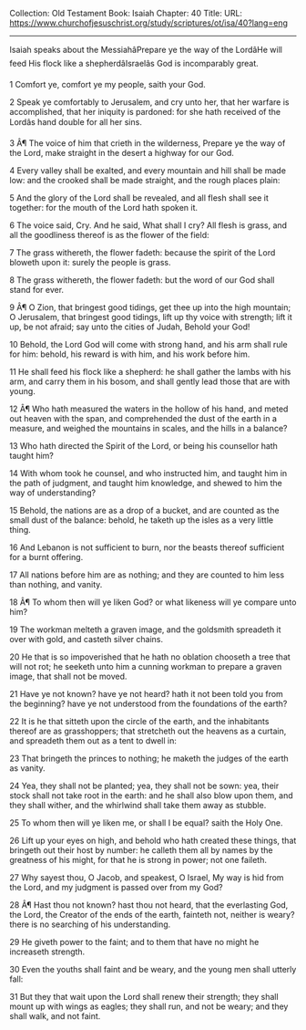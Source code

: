 Collection: Old Testament
Book: Isaiah
Chapter: 40
Title: 
URL: https://www.churchofjesuschrist.org/study/scriptures/ot/isa/40?lang=eng

---

Isaiah speaks about the MessiahâPrepare ye the way of the LordâHe will feed His flock like a shepherdâIsraelâs God is incomparably great.

1 Comfort ye, comfort ye my people, saith your God.

2 Speak ye comfortably to Jerusalem, and cry unto her, that her warfare is accomplished, that her iniquity is pardoned: for she hath received of the Lordâs hand double for all her sins.

3 Â¶ The voice of him that crieth in the wilderness, Prepare ye the way of the Lord, make straight in the desert a highway for our God.

4 Every valley shall be exalted, and every mountain and hill shall be made low: and the crooked shall be made straight, and the rough places plain:

5 And the glory of the Lord shall be revealed, and all flesh shall see it together: for the mouth of the Lord hath spoken it.

6 The voice said, Cry. And he said, What shall I cry? All flesh is grass, and all the goodliness thereof is as the flower of the field:

7 The grass withereth, the flower fadeth: because the spirit of the Lord bloweth upon it: surely the people is grass.

8 The grass withereth, the flower fadeth: but the word of our God shall stand for ever.

9 Â¶ O Zion, that bringest good tidings, get thee up into the high mountain; O Jerusalem, that bringest good tidings, lift up thy voice with strength; lift it up, be not afraid; say unto the cities of Judah, Behold your God!

10 Behold, the Lord God will come with strong hand, and his arm shall rule for him: behold, his reward is with him, and his work before him.

11 He shall feed his flock like a shepherd: he shall gather the lambs with his arm, and carry them in his bosom, and shall gently lead those that are with young.

12 Â¶ Who hath measured the waters in the hollow of his hand, and meted out heaven with the span, and comprehended the dust of the earth in a measure, and weighed the mountains in scales, and the hills in a balance?

13 Who hath directed the Spirit of the Lord, or being his counsellor hath taught him?

14 With whom took he counsel, and who instructed him, and taught him in the path of judgment, and taught him knowledge, and shewed to him the way of understanding?

15 Behold, the nations are as a drop of a bucket, and are counted as the small dust of the balance: behold, he taketh up the isles as a very little thing.

16 And Lebanon is not sufficient to burn, nor the beasts thereof sufficient for a burnt offering.

17 All nations before him are as nothing; and they are counted to him less than nothing, and vanity.

18 Â¶ To whom then will ye liken God? or what likeness will ye compare unto him?

19 The workman melteth a graven image, and the goldsmith spreadeth it over with gold, and casteth silver chains.

20 He that is so impoverished that he hath no oblation chooseth a tree that will not rot; he seeketh unto him a cunning workman to prepare a graven image, that shall not be moved.

21 Have ye not known? have ye not heard? hath it not been told you from the beginning? have ye not understood from the foundations of the earth?

22 It is he that sitteth upon the circle of the earth, and the inhabitants thereof are as grasshoppers; that stretcheth out the heavens as a curtain, and spreadeth them out as a tent to dwell in:

23 That bringeth the princes to nothing; he maketh the judges of the earth as vanity.

24 Yea, they shall not be planted; yea, they shall not be sown: yea, their stock shall not take root in the earth: and he shall also blow upon them, and they shall wither, and the whirlwind shall take them away as stubble.

25 To whom then will ye liken me, or shall I be equal? saith the Holy One.

26 Lift up your eyes on high, and behold who hath created these things, that bringeth out their host by number: he calleth them all by names by the greatness of his might, for that he is strong in power; not one faileth.

27 Why sayest thou, O Jacob, and speakest, O Israel, My way is hid from the Lord, and my judgment is passed over from my God?

28 Â¶ Hast thou not known? hast thou not heard, that the everlasting God, the Lord, the Creator of the ends of the earth, fainteth not, neither is weary? there is no searching of his understanding.

29 He giveth power to the faint; and to them that have no might he increaseth strength.

30 Even the youths shall faint and be weary, and the young men shall utterly fall:

31 But they that wait upon the Lord shall renew their strength; they shall mount up with wings as eagles; they shall run, and not be weary; and they shall walk, and not faint.
